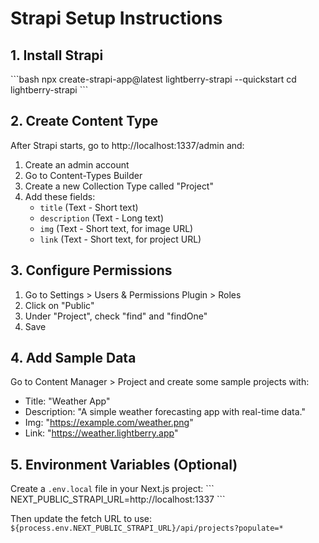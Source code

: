 # Strapi Setup Instructions

## 1. Install Strapi
\`\`\`bash
npx create-strapi-app@latest lightberry-strapi --quickstart
cd lightberry-strapi
\`\`\`

## 2. Create Content Type
After Strapi starts, go to http://localhost:1337/admin and:

1. Create an admin account
2. Go to Content-Types Builder
3. Create a new Collection Type called "Project"
4. Add these fields:
   - `title` (Text - Short text)
   - `description` (Text - Long text)
   - `img` (Text - Short text, for image URL)
   - `link` (Text - Short text, for project URL)

## 3. Configure Permissions
1. Go to Settings > Users & Permissions Plugin > Roles
2. Click on "Public"
3. Under "Project", check "find" and "findOne"
4. Save

## 4. Add Sample Data
Go to Content Manager > Project and create some sample projects with:
- Title: "Weather App"
- Description: "A simple weather forecasting app with real-time data."
- Img: "https://example.com/weather.png"
- Link: "https://weather.lightberry.app"

## 5. Environment Variables (Optional)
Create a `.env.local` file in your Next.js project:
\`\`\`
NEXT_PUBLIC_STRAPI_URL=http://localhost:1337
\`\`\`

Then update the fetch URL to use:
`${process.env.NEXT_PUBLIC_STRAPI_URL}/api/projects?populate=*`
